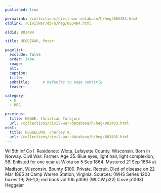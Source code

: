 ```yaml
---
published: true

permalink: /collections/civil-war-database/h/heg/003484.html
oldlink: /CivilWar/db/h/heg/003484.html

oldid: 003484

title: HEGGEGAR, Peter

pagelist:
  exclude: false
  order: 3484
  image: 
  alt:
  caption:
  title:
  subtitle:      # Defaults to page subtitle
  teaser:

category: 
  - H 
  - HEG

previous:
  title: HEGGE, Christian Torbjorn
  url: /collections/civil-war-database/h/heg/003483.html  
next:
  title: HEGGELUND, Charley A.
  url: /collections/civil-war-database/h/heg/003485.html   
---
```

WI 5th Inf Co I. Residence: Wiota, Lafayette County, Wisconsin. Born in Norway. Civil War: Farmer. Age 35. Blue eyes, light hair, light complexion, 5&#146;8&#148;. Enlisted for one year at Wiota on 5 Sep 1864. Mustered 21 Sep 1864 at Madison, Wisconsin. Bounty $100. Private. Recruit. Died of disease on 22 Mar 1865 at Camp Warren Station, Virginia. Sources: (WHS Series 1200 boxes 19; 26-1,3; red book vol 10b p306) (WLCW p22) (Love p1063) &#147;Heggejar&#148;